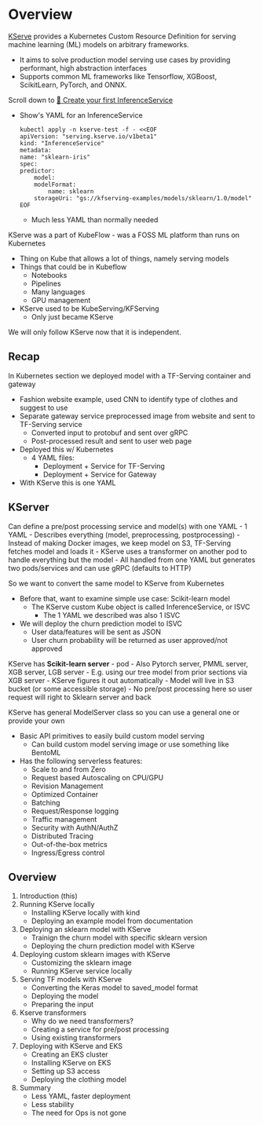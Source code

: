 # Overview

[KServe](https://github.com/kserve/kserve) provides a Kubernetes Custom Resource Definition for serving machine learning (ML) models on arbitrary frameworks. 
- It aims to solve production model serving use cases by providing performant, high abstraction interfaces
- Supports common ML frameworks like Tensorflow, XGBoost, ScikitLearn, PyTorch, and ONNX.

Scroll down to [🛫 Create your first InferenceService](https://kserve.github.io/website/master/get_started/first_isvc/)
- Show's YAML for an InferenceService
    ```
    kubectl apply -n kserve-test -f - <<EOF
    apiVersion: "serving.kserve.io/v1beta1"
    kind: "InferenceService"
    metadata:
    name: "sklearn-iris"
    spec:
    predictor:
        model:
        modelFormat:
            name: sklearn
        storageUri: "gs://kfserving-examples/models/sklearn/1.0/model"
    EOF
    ```
    - Much less YAML than normally needed

KServe was a part of KubeFlow - was a FOSS ML platform than runs on Kubernetes
- Thing on Kube that allows a lot of things, namely serving models
- Things that could be in Kubeflow
    - Notebooks
    - Pipelines
    - Many languages
    - GPU management
- KServe used to be KubeServing/KFServing
    - Only just became KServe

We will only follow KServe now that it is independent.

## Recap

In Kubernetes section we deployed model with a TF-Serving container and gateway
- Fashion website example, used CNN to identify type of clothes and suggest to use
- Separate gateway service preprocessed image from website and sent to TF-Serving service
    - Converted input to protobuf and sent over gRPC
    - Post-processed result and sent to user web page
- Deployed this w/ Kubernetes
    - 4 YAML files:
        - Deployment + Service for TF-Serving
        - Deployment + Service for Gateway
- With KServe this is one YAML

## KServer
Can define a pre/post processing service and model(s) with one YAML
    - 1 YAML
    - Describes everything (model, preprocessing, postprocessing)
    - Instead of making Docker images, we keep model on S3, TF-Serving fetches model and loads it
        - KServe uses a transformer on another pod to handle everything but the model
        - All handled from one YAML but generates two pods/services and can use gRPC (defaults to HTTP)

So we want to convert the same model to KServe from Kubernetes
- Before that, want to examine simple use case: Scikit-learn model
    - The KServe custom Kube object is called InferenceService, or ISVC
        - The 1 YAML we described was also 1 ISVC
- We will deploy the churn prediction model to ISVC
    - User data/features will be sent as JSON
    - User churn probability will be returned as user approved/not approved

KServe has **Scikit-learn server** - pod
    - Also Pytorch server, PMML server, XGB server, LGB server
    - E.g. using our tree model from prior sections via XGB server
        - KServe figures it out automatically
    - Model will live in S3 bucket (or some accessible storage)
    - No pre/post processing here so user request will right to Sklearn server and back

KServe has general ModelServer class so you can use a general one or provide your own
- Basic API primitives to easily build custom model serving 
    - Can build custom model serving image or use something like BentoML
- Has the following serverless features:
    - Scale to and from Zero
    - Request based Autoscaling on CPU/GPU
    - Revision Management
    - Optimized Container
    - Batching
    - Request/Response logging
    - Traffic management
    - Security with AuthN/AuthZ
    - Distributed Tracing
    - Out-of-the-box metrics
    - Ingress/Egress control

## Overview

1. Introduction (this)
2. Running KServe locally
    * Installing KServe locally with kind
    * Deploying an example model from documentation
3. Deploying an sklearn model with KServe
    * Trainign the churn model with specific sklearn version
    * Deploying the churn prediction model with KServe
4. Deploying custom sklearn images with KServe
    * Customizing the sklearn image
    * Running KServe service locally
5. Serving TF models with KServe
    * Converting the Keras model to saved_model format
    * Deploying the model
    * Preparing the input
6. Kserve transformers
    * Why do we need transformers?
    * Creating a service for pre/post processing
    * Using existing transformers
7. Deploying with KServe and EKS
    * Creating an EKS cluster
    * Installing KServe on EKS
    * Setting up S3 access
    * Deploying the clothing model
8. Summary
    * Less YAML, faster deployment
    * Less stability
    * The need for Ops is not gone